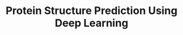 ---
research_area: BI # CV: Computer Vision, BI: Bioinformatics, NT: Network, ML: Machine Learning
type: research # project: This is a funded project., research: this is a research or thesis
title: "Protein Structure Prediction Using Deep Learning"
front_page_image: /images/pubpic/SCAUweb.jpg # optional. You may leave it blank 
members:
- Yasin Gormez
- Zafer Aydin
sort_order: 3 
layout: project_layout
front_page_abstract: In this project, Deep Learning approaches are employed to predict the structures such as Protein Secondary Structure, solvent accessiblity, torsion angles. More specifically, DNNs, Autoencoders, CNNs, LSTMs and Graph Convolutional Networks are employed. 
---